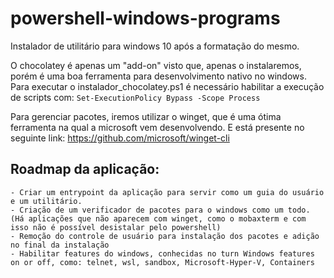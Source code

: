 # powershell-windows-programs
Instalador de utilitário para windows 10 após a formatação do mesmo.

O chocolatey é apenas um "add-on" visto que, apenas o instalaremos, porém é uma boa ferramenta para desenvolvimento nativo no windows.
Para executar o instalador_chocolatey.ps1 é necessário habilitar a execução de scripts com: ```Set-ExecutionPolicy Bypass -Scope Process``` 

Para gerenciar pacotes, iremos utilizar o winget, que é uma ótima ferramenta na qual a microsoft vem desenvolvendo.
E está presente no seguinte link: https://github.com/microsoft/winget-cli


## Roadmap da aplicação:

    - Criar um entrypoint da aplicação para servir como um guia do usuário e um utilitário.
    - Criação de um verificador de pacotes para o windows como um todo. (Há aplicações que não aparecem com winget, como o mobaxterm e com isso não é possível desistalar pelo powershell)
    - Remoção do controle de usuário para instalação dos pacotes e adição no final da instalação
    - Habilitar features do windows, conhecidas no turn Windows features on or off, como: telnet, wsl, sandbox, Microsoft-Hyper-V, Containers
